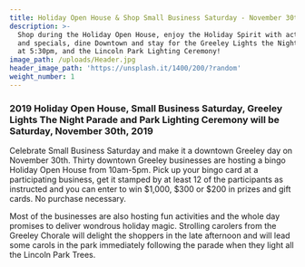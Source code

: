 ```yaml
---
title: Holiday Open House & Shop Small Business Saturday - November 30th 2019
description: >-
  Shop during the Holiday Open House, enjoy the Holiday Spirit with activities
  and specials, dine Downtown and stay for the Greeley Lights the Night Parade
  at 5:30pm, and the Lincoln Park Lighting Ceremony!
image_path: /uploads/Header.jpg
header_image_path: 'https://unsplash.it/1400/200/?random'
weight_number: 1
---
```


### 2019 Holiday Open House, Small Business Saturday, Greeley Lights The Night Parade and Park Lighting Ceremony will be Saturday, November 30th, 2019

Celebrate Small Business Saturday and make it a downtown Greeley day on November 30th. Thirty downtown Greeley businesses are hosting a bingo Holiday Open House from 10am-5pm. Pick up your bingo card at a participating business, get it stamped by at least 12 of the participants as instructed and you can enter to win $1,000, $300 or $200 in prizes and gift cards. No purchase necessary.

Most of the businesses are also hosting fun activities and the whole day promises to deliver wondrous holiday magic. Strolling carolers from the Greeley Chorale will delight the shoppers in the late afternoon and will lead some carols in the park immediately following the parade when they light all the Lincoln Park Trees.